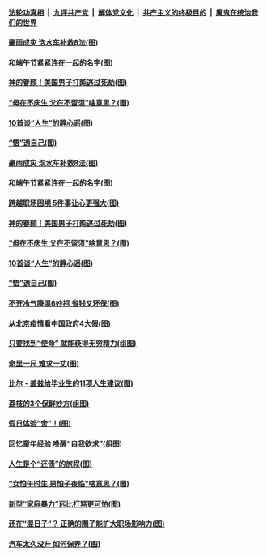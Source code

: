 

####  [法轮功真相](../../../../basic/blob/master/README.md?t=06241702) &nbsp;|&nbsp; [九评共产党](../../../../9ping.md/blob/master/README.md?t=06241702) &nbsp;|&nbsp; [解体党文化](../../../../jtdwh.md/blob/master/README.md?t=06241702)  &nbsp;|&nbsp; [共产主义的终极目的](../../../../gczydzjmd.md/blob/master/README.md?t=06241702) &nbsp;|&nbsp; [魔鬼在统治我们的世界](../../../../mgztzwmdsj.md/blob/master/README.md?t=06241702) 

#### [豪雨成灾 泡水车补救8法(图)](../pages/p8/937526.md?t=06241702) 

#### [和端午节紧紧连在一起的名字(图)](../pages/p8/937448.md?t=06241702) 

#### [神的眷顾！美国男子打盹逃过死劫(图)](../pages/p8/936985.md?t=06241702) 

#### [“母在不庆生 父在不留须”啥意思？(图)](../pages/p8/937234.md?t=06241702) 

#### [10首谈“人生”的静心谣(图)](../pages/p8/936965.md?t=06241702) 

#### [“悟”透自己(图)](../pages/p8/936972.md?t=06241702) 

#### [豪雨成灾 泡水车补救8法(图)](../pages/p8/937526.md?t=06241702) 

#### [和端午节紧紧连在一起的名字(图)](../pages/p8/937448.md?t=06241702) 

#### [跨越职场困境 5件事让心更强大(图)](../pages/p8/937375.md?t=06241702) 

#### [神的眷顾！美国男子打盹逃过死劫(图)](../pages/p8/936985.md?t=06241702) 

#### [“母在不庆生 父在不留须”啥意思？(图)](../pages/p8/937234.md?t=06241702) 

#### [10首谈“人生”的静心谣(图)](../pages/p8/936965.md?t=06241702) 

#### [“悟”透自己(图)](../pages/p8/936972.md?t=06241702) 

#### [不开冷气降温6妙招 省钱又环保(图)](../pages/p8/937329.md?t=06241702) 

#### [从北京疫情看中国政府4大假(图)](../pages/p8/937196.md?t=06241702) 

#### [只要找到“使命” 就能获得无穷精力(组图)](../pages/p8/937159.md?t=06241702) 

#### [命里一尺 难求一丈(图)](../pages/p8/936782.md?t=06241702) 

#### [比尔・盖兹给毕业生的11项人生建议(图)](../pages/p8/936231.md?t=06241702) 

#### [荔枝的3个保鲜妙方(组图)](../pages/p8/936950.md?t=06241702) 

#### [假日体验“舍”！(图)](../pages/p8/937183.md?t=06241702) 

#### [回忆童年经验 唤醒“自我欲求”(组图)](../pages/p8/937082.md?t=06241702) 

#### [人生是个“还债”的旅程(图)](../pages/p8/936768.md?t=06241702) 

#### [“女怕午时生 男怕子夜临”啥意思？(图)](../pages/p8/937081.md?t=06241702) 

#### [新型“家庭暴力”远比打骂更可怕(图)](../pages/p8/936230.md?t=06241702) 

#### [还在“混日子”？ 正确的圈子能扩大职场影响力(图)](../pages/p8/937049.md?t=06241702) 

#### [汽车太久没开 如何保养？(图)](../pages/p8/937035.md?t=06241702) 

